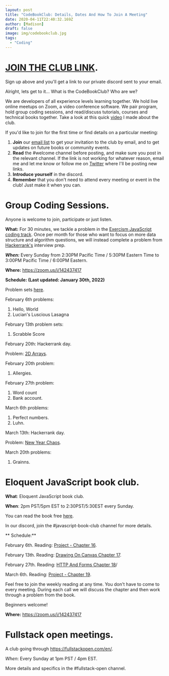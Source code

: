 ```yaml
---
layout: post
title: "CodeBookClub: Details, Dates And How To Join A Meeting"
date: 2020-04-11T22:40:32.169Z
author: [Madison]
draft: false
image: img/codebookclub.jpg
tags:
  - "Coding"
---
```


# [JOIN THE CLUB LINK](https://madisonkanna.us14.list-manage.com/subscribe/post?u=323fd92759e9e0b8d4083d008&id=033dfeb98f). 

Sign up above and you'll get a link to our private discord sent to your email.

Alright, lets get to it... What is the CodeBookClub? Who are we?

We are developers of all experience levels learning together. We hold live online meetups on Zoom, a video conference software. We pair program, hold group coding sessions, and read/discuss tutorials, courses and technical books together. Take a look at this quick [video](https://www.youtube.com/watch?v=VCLnBkHeUJQ&t=82s) I  made about the club.


If you'd like to join for the first time or find details on a particular meeting:

1. **Join** our [email list](https://madisonkanna.us14.list-manage.com/subscribe/post?u=323fd92759e9e0b8d4083d008&id=033dfeb98f) to get your invitation to the club by email, and to get updates on future books or community events. 
2. **Read** the #welcome channel before posting, and make sure you post in the relevant channel. If the link is not working for whatever reason, email me and let me know or follow me on [Twitter](https://twitter.com/Madisonkanna) where I'll be posting new links.
3. **Introduce yourself** in the discord.
4. **Remember** that you don't need to attend every meeting or event in the club! Just make it when you can. 

# Group Coding Sessions.

Anyone is welcome to join, participate or just listen. 

**What:** For 30 minutes, we tackle a problem in the [Exercism JavaScript coding track](https://exercism.org/tracks/javascript). Once per month for those who want to focus on more data structure and algorithm questions, we will instead complete a problem from [Hackerrank's](https://www.hackerrank.com/interview/interview-preparation-kit) interview prep.

***When:*** Every Sunday from 2:30PM Pacific Time / 5:30PM Eastern Time to 3:00PM Pacific Time / 6:00PM Eastern.

**Where:**  https://zoom.us/j/142437417

**Schedule: (Last updated: January 30th, 2022)**

Problem sets [here](https://exercism.org/tracks/javascript).

February 6th problems:
1. Hello, World
2. Lucian's Luscious Lasagna

February 13th problem sets:
1. Scrabble Score

February 20th: Hackerrank day. 

Problem: [2D Arrays](https://www.hackerrank.com/challenges/2d-array/problem?h_l=interview&playlist_slugs%5B%5D=interview-preparation-kit&playlist_slugs%5B%5D=arrays).

February 20th problem:
1. Allergies.

February 27th problem:
1. Word count
2. Bank account.

March 6th problems:
1. Perfect numbers.
2. Luhn. 

March 13th: Hackerrank day. 

Problem: [New Year Chaos](https://www.hackerrank.com/challenges/new-year-chaos/problem?h_l=interview&playlist_slugs%5B%5D=interview-preparation-kit&playlist_slugs%5B%5D=arrays).

March 20th problems:
1. Grainns.

# Eloquent JavaScript book club.

**What**: Eloquent JavaScript book club. 

**When**: 2pm PST/5pm EST to 2:30PST/5:30EST every Sunday. 

You can read the book free [here](https://eloquentjavascript.net/).

In our discord, join the #javascript-book-club channel for more details. 

** Schedule:** 

February 6th.
Reading: [Project - Chapter 16](https://eloquentjavascript.net/16_game.html).

February 13th.
Reading: [Drawing On Canvas Chapter 17](https://eloquentjavascript.net/17_canvas.html).

February 27th.
Reading: [HTTP And Forms Chapter 18](https://eloquentjavascript.net/18_http.html)/

March 6th.
Reading: [Project - Chapter 19](https://eloquentjavascript.net/19_paint.html).

Feel free to join the weekly reading at any time. You don't have to come to every meeting. During each call we will discuss the chapter and then work through a problem from the book.

Beginners welcome!

**Where:**  https://zoom.us/j/142437417

# Fullstack open meetings.

A club going through https://fullstackopen.com/en/. 

*When*: Every Sunday at 1pm PST / 4pm EST. 

More details and specifics in the #fullstack-open channel. 

